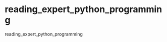 reading_expert_python_programming
=================================

reading_expert_python_programming
